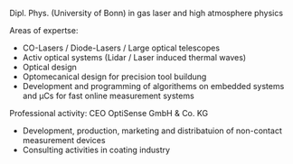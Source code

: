 Dipl. Phys. (University of Bonn) in gas laser and high atmosphere physics

Areas of expertse:
* CO-Lasers / Diode-Lasers / Large optical telescopes
* Activ optical systems (Lidar / Laser induced thermal waves)
* Optical design
* Optomecanical design for precision tool buildung
* Development and programming of algorithems on embedded systems and µCs for fast online measurement systems

Professional activity: CEO OptiSense GmbH & Co. KG
* Development, production, marketing and distribatuion of non-contact measurement devices
* Consulting activities in coating industry

